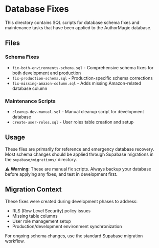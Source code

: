 # Database Fixes

This directory contains SQL scripts for database schema fixes and maintenance tasks that have been applied to the AuthorMagic database.

## Files

### Schema Fixes

- `fix-both-environments-schema.sql` - Comprehensive schema fixes for both development and production
- `fix-production-schema.sql` - Production-specific schema corrections
- `fix-missing-amazon-column.sql` - Adds missing Amazon-related database column

### Maintenance Scripts

- `cleanup-dev-manual.sql` - Manual cleanup script for development database
- `create-user-roles.sql` - User roles table creation and setup

## Usage

These files are primarily for reference and emergency database recovery. Most schema changes should be applied through Supabase migrations in the `supabase/migrations/` directory.

⚠️ **Warning**: These are manual fix scripts. Always backup your database before applying any fixes, and test in development first.

## Migration Context

These fixes were created during development phases to address:

- RLS (Row Level Security) policy issues
- Missing table columns
- User role management setup
- Production/development environment synchronization

For ongoing schema changes, use the standard Supabase migration workflow.
